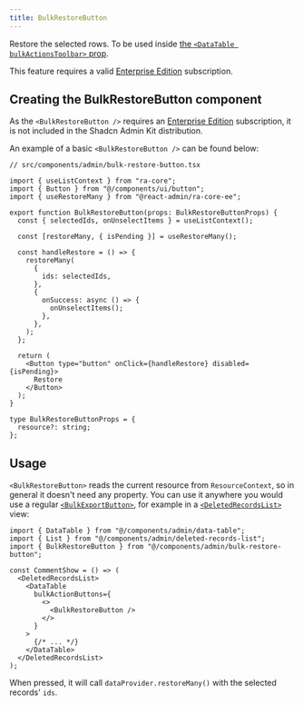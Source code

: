 ```yaml
---
title: BulkRestoreButton
---
```


Restore the selected rows. To be used inside [the `<DataTable bulkActionsToolbar>` prop](./DataTable.md#bulkActionsToolbar).

This feature requires a valid [Enterprise Edition](https://marmelab.com/ra-enterprise/) subscription.

## Creating the BulkRestoreButton component

As the `<BulkRestoreButton />` requires an [Enterprise Edition](https://marmelab.com/ra-enterprise/) subscription, it is not included in the Shadcn Admin Kit distribution.

An example of a basic `<BulkRestoreButton />` can be found below:

```tsx
// src/components/admin/bulk-restore-button.tsx

import { useListContext } from "ra-core";
import { Button } from "@/components/ui/button";
import { useRestoreMany } from "@react-admin/ra-core-ee";

export function BulkRestoreButton(props: BulkRestoreButtonProps) {
  const { selectedIds, onUnselectItems } = useListContext();

  const [restoreMany, { isPending }] = useRestoreMany();

  const handleRestore = () => {
    restoreMany(
      {
        ids: selectedIds,
      },
      {
        onSuccess: async () => {
          onUnselectItems();
        },
      },
    );
  };

  return (
    <Button type="button" onClick={handleRestore} disabled={isPending}>
      Restore
    </Button>
  );
}

type BulkRestoreButtonProps = {
  resource?: string;
};
```

## Usage

`<BulkRestoreButton>` reads the current resource from `ResourceContext`, so in general it doesn't need any property. You can use it anywhere you would use a regular [`<BulkExportButton>`](./BulkExportButton.md), for example in a [`<DeletedRecordsList>`](./DeletedRecordsList.md) view:

```tsx
import { DataTable } from "@/components/admin/data-table";
import { List } from "@/components/admin/deleted-records-list";
import { BulkRestoreButton } from "@/components/admin/bulk-restore-button";

const CommentShow = () => (
  <DeletedRecordsList>
    <DataTable
      bulkActionButtons={
        <>
          <BulkRestoreButton />
        </>
      }
    >
      {/* ... */}
    </DataTable>
  </DeletedRecordsList>
);
```

When pressed, it will call `dataProvider.restoreMany()` with the selected records' `ids`.
